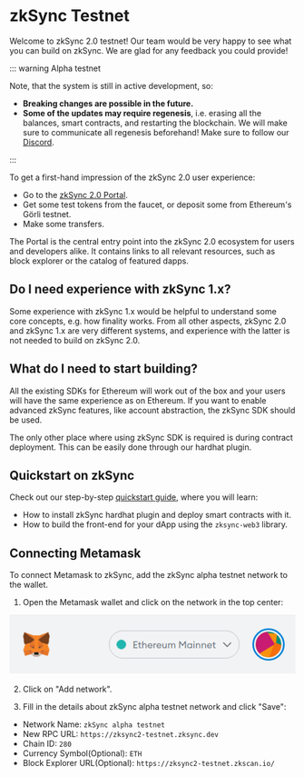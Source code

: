 # zkSync Testnet

Welcome to zkSync 2.0 testnet! Our team would be very happy to see what you can build on zkSync. We are glad for any feedback you could provide!

::: warning Alpha testnet

Note, that the system is still in active development, so:

- **Breaking changes are possible in the future.**
- **Some of the updates may require regenesis**, i.e. erasing all the balances, smart contracts, and restarting the blockchain. We will make sure to communicate all regenesis beforehand! Make sure to follow our [Discord](https://discord.gg/px2aR7w).

:::

To get a first-hand impression of the zkSync 2.0 user experience:

- Go to the [zkSync 2.0 Portal](https://portal.zksync.io).
- Get some test tokens from the faucet, or deposit some from Ethereum's Görli testnet.
- Make some transfers.

The Portal is the central entry point into the zkSync 2.0 ecosystem for users and developers alike. It contains links to all relevant resources, such as block explorer or the catalog of featured dapps.

## Do I need experience with zkSync 1.x?

Some experience with zkSync 1.x would be helpful to understand some core concepts, e.g. how finality works. From all other aspects, zkSync 2.0 and zkSync 1.x are very different systems, and experience with the latter is not needed to build on zkSync 2.0.

## What do I need to start building?

All the existing SDKs for Ethereum will work out of the box and your users will have the same experience as on Ethereum. If you want to enable advanced zkSync features, like account abstraction, the zkSync SDK should be used.

The only other place where using zkSync SDK is required is during contract deployment. This can be easily done through our hardhat plugin.

## Quickstart on zkSync

Check out our step-by-step [quickstart guide](../developer-guides/hello-world.md), where you will learn:

- How to install zkSync hardhat plugin and deploy smart contracts with it.
- How to build the front-end for your dApp using the `zksync-web3` library.

## Connecting Metamask

To connect Metamask to zkSync, add the zkSync alpha testnet network to the wallet.

1. Open the Metamask wallet and click on the network in the top center:

![img](../../assets/images/connect-1.png)

2. Click on "Add network".

3. Fill in the details about zkSync alpha testnet network and click "Save":

- Network Name: `zkSync alpha testnet`
- New RPC URL: `https://zksync2-testnet.zksync.dev`
- Chain ID: `280`
- Currency Symbol(Optional): `ETH`
- Block Explorer URL(Optional): `https://zksync2-testnet.zkscan.io/`
